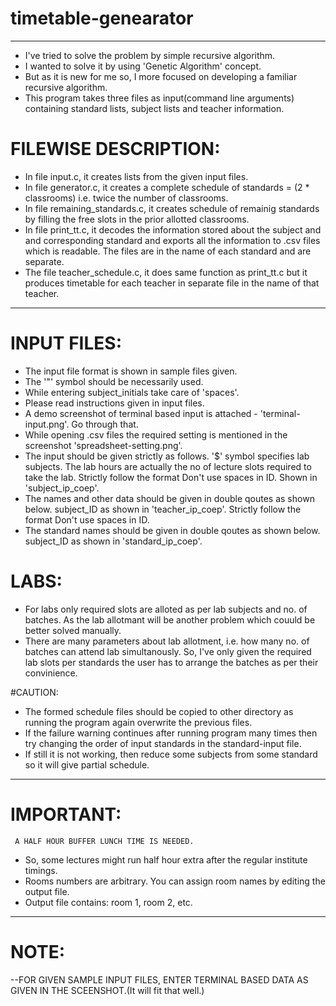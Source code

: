 # timetable-genearator


---------------------------------------------------------------------------------------------------------------
- I've tried to solve the problem by simple recursive algorithm.
- I wanted to solve it by using 'Genetic Algorithm' concept.
- But as it is new for me so, I more focused on developing a familiar recursive algorithm.
- This program takes three files as input(command line arguments) containing standard lists, subject lists 
  and teacher information.

# FILEWISE DESCRIPTION:

- In file input.c, it creates lists from the given input files.
- In file generator.c, it creates a complete schedule of standards = (2 * classrooms) i.e. twice the number
  of classrooms.
- In file remaining_standards.c, it creates schedule of remainig standards by filling the free slots in the
  prior allotted classrooms. 
- In file print_tt.c, it decodes the information stored about the subject and and corresponding standard 
  and exports all the information to .csv files which is readable. The files are in the name of each standard
  and are separate.
- The file teacher_schedule.c, it does same function as print_tt.c but it produces timetable for each teacher
  in separate file in the name of that teacher.

---------------------------------------------------------------------------------------------------------------
# INPUT FILES:

- The input file format is shown in sample files given.
- The '"' symbol should be necessarily used.
- While entering subject_initials take care of 'spaces'.
- Please read instructions given in input files.
- A demo screenshot of terminal based input is attached - 'terminal-input.png'. Go through that.
- While opening .csv files the required setting is mentioned in the screenshot 'spreadsheet-setting.png'.
- The input should be given strictly as follows. '$' symbol specifies lab subjects. 
  The lab hours are actually the no of lecture slots required to take the lab. 
  Strictly follow the format Don't use spaces in ID. Shown in 'subject_ip_coep'.
- The names and other data should be given in double qoutes as shown below. subject_ID as shown in 'teacher_ip_coep'. 
  Strictly follow the format Don't use spaces in ID.
- The standard names should be given in double qoutes as shown below. subject_ID as shown in 'standard_ip_coep'. 

# LABS:

- For labs only required slots are alloted as per lab subjects and no. of batches.
  As the lab allotmant will be another problem which couuld be better solved manually. 
- There are many parameters about lab allotment, i.e. how many no. of batches can attend lab simultanously.
  So, I've only given the required lab slots per standards the user has to arrange the batches as per their 
  convinience.

#CAUTION:

- The formed schedule files should be copied to other directory as running the program again overwrite the 
  previous files.
- If the failure warning continues after running program many times then try changing the order of input 
  standards in the standard-input file.
- If still it is not working, then reduce some subjects from some standard so it will give partial schedule.
----------------------------------------------------------------------------------------------------------------
# IMPORTANT:
	 A HALF HOUR BUFFER LUNCH TIME IS NEEDED.
- So, some lectures might run half hour extra after the regular institute timings.
- Rooms numbers are arbitrary. You can assign room names by editing the output file.
- Output file contains: room 1, room 2, etc.
----------------------------------------------------------------------------------------------------------------

# NOTE:

--FOR GIVEN SAMPLE INPUT FILES, ENTER TERMINAL BASED DATA AS GIVEN IN THE SCEENSHOT.(It will fit that well.)
